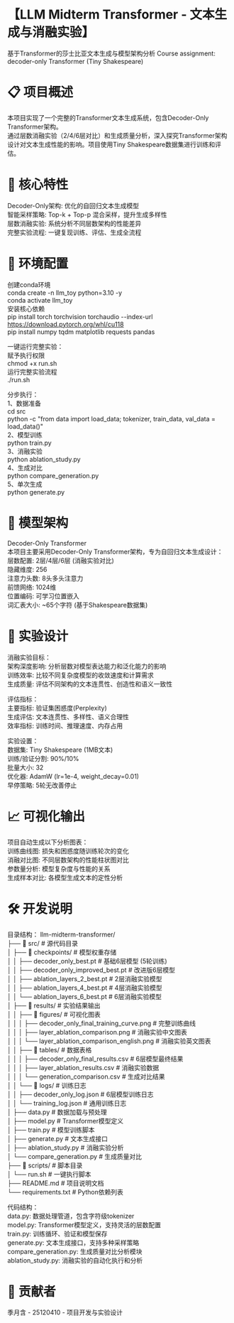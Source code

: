 # 【LLM Midterm Transformer - 文本生成与消融实验】
基于Transformer的莎士比亚文本生成与模型架构分析
Course assignment: decoder-only Transformer (Tiny Shakespeare)

# 📋 项目概述
本项目实现了一个完整的Transformer文本生成系统，包含Decoder-Only Transformer架构。  
通过层数消融实验（2/4/6层对比）和生成质量分析，深入探究Transformer架构设计对文本生成性能的影响。项目使用Tiny Shakespeare数据集进行训练和评估。

# 🎯 核心特性
Decoder-Only架构: 优化的自回归文本生成模型  
智能采样策略: Top-k + Top-p 混合采样，提升生成多样性  
层数消融实验: 系统分析不同层数架构的性能差异  
完整实验流程: 一键复现训练、评估、生成全流程  

# 🚀 环境配置
创建conda环境  
conda create -n llm_toy python=3.10 -y  
conda activate llm_toy  
安装核心依赖  
pip install torch torchvision torchaudio --index-url https://download.pytorch.org/whl/cu118  
pip install numpy tqdm matplotlib requests pandas  

一键运行完整实验：  
赋予执行权限  
chmod +x run.sh  
运行完整实验流程  
./run.sh  

分步执行：  
1、数据准备  
cd src  
python -c "from data import load_data; tokenizer, train_data, val_data = load_data()"  
2、模型训练  
python train.py  
3、消融实验  
python ablation_study.py  
4、生成对比  
python compare_generation.py  
5、单次生成  
python generate.py  

# 🧠 模型架构
Decoder-Only Transformer  
本项目主要采用Decoder-Only Transformer架构，专为自回归文本生成设计：  
层数配置: 2层/4层/6层 (消融实验对比)  
隐藏维度: 256  
注意力头数: 8头多头注意力  
前馈网络: 1024维  
位置编码: 可学习位置嵌入  
词汇表大小: ~65个字符 (基于Shakespeare数据集)  

# 🔬 实验设计
消融实验目标：  
架构深度影响: 分析层数对模型表达能力和泛化能力的影响  
训练效率: 比较不同复杂度模型的收敛速度和计算需求  
生成质量: 评估不同架构的文本连贯性、创造性和语义一致性  

评估指标：  
主要指标: 验证集困惑度(Perplexity)  
生成评估: 文本连贯性、多样性、语义合理性  
效率指标: 训练时间、推理速度、内存占用  

实验设置：  
数据集: Tiny Shakespeare (1MB文本)  
训练/验证分割: 90%/10%  
批量大小: 32  
优化器: AdamW (lr=1e-4, weight_decay=0.01)  
早停策略: 5轮无改善停止  

# 📈 可视化输出
项目自动生成以下分析图表：  
训练曲线图: 损失和困惑度随训练轮次的变化  
消融对比图: 不同层数架构的性能柱状图对比  
参数量分析: 模型复杂度与性能的关系  
生成样本对比: 各模型生成文本的定性分析  

# 🛠️ 开发说明
目录结构：
llm-midterm-transformer/  
├── 📂 src/                           # 源代码目录  
│   ├── 📂 checkpoints/              # 模型权重存储  
│   │   ├── decoder_only_best.pt                    # 基础6层模型 (5轮训练)  
│   │   ├── decoder_only_improved_best.pt          # 改进版6层模型  
│   │   ├── ablation_layers_2_best.pt              # 2层消融实验模型  
│   │   ├── ablation_layers_4_best.pt              # 4层消融实验模型  
│   │   └── ablation_layers_6_best.pt              # 6层消融实验模型  
│   ├── 📂 results/                  # 实验结果输出  
│   │   ├── 📂 figures/              # 可视化图表  
│   │   │   ├── decoder_only_final_training_curve.png          # 完整训练曲线  
│   │   │   ├── layer_ablation_comparison.png                  # 消融实验中⽂图表  
│   │   │   └── layer_ablation_comparison_english.png          # 消融实验英⽂图表  
│   │   ├── 📂 tables/               # 数据表格  
│   │   │   ├── decoder_only_final_results.csv                 # 6层模型最终结果  
│   │   │   ├── layer_ablation_results.csv                     # 消融实验数据  
│   │   │   └── generation_comparison.csv                      # ⽣成对⽐结果  
│   │   └── 📂 logs/                 # 训练⽇志  
│   │       ├── decoder_only_log.json                          # 6层模型训练⽇志  
│   │       └── training_log.json                              # 通⽤训练⽇志  
│   ├── data.py                      # 数据加载与预处理  
│   ├── model.py                     # Transformer模型定义  
│   ├── train.py                     # 模型训练脚本  
│   ├── generate.py                  # 文本生成接口  
│   ├── ablation_study.py            # 消融实验分析  
│   └── compare_generation.py        # 生成质量对比  
├── 📂 scripts/                      # 脚本目录  
│   └── run.sh                       # ⼀键执⾏脚本  
├── README.md                        # 项⽬说明⽂档  
└── requirements.txt                 # Python依赖列表  

代码结构：  
data.py: 数据处理管道，包含字符级tokenizer  
model.py: Transformer模型定义，支持灵活的层数配置  
train.py: 训练循环、验证和模型保存  
generate.py: 文本生成接口，支持多种采样策略  
compare_generation.py: 生成质量对比分析模块  
ablation_study.py: 消融实验的自动化执行和分析  


# 👥 贡献者
季月含 - 25120410 - 项目开发与实验设计

